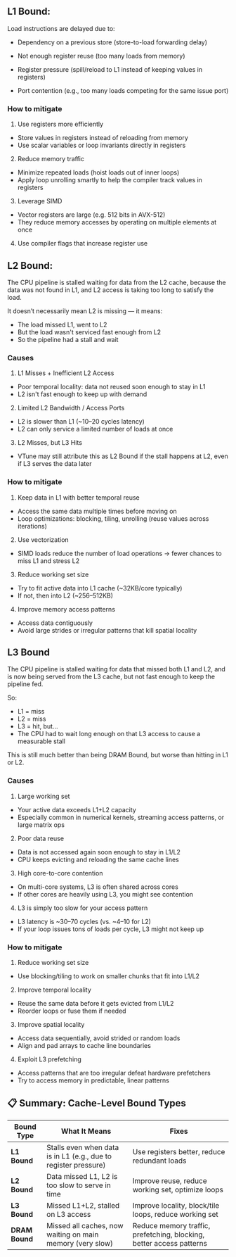 ## L1 Bound:

Load instructions are delayed due to:

 - Dependency on a previous store (store-to-load forwarding delay)

 - Not enough register reuse (too many loads from memory)

 - Register pressure (spill/reload to L1 instead of keeping values in registers)

 - Port contention (e.g., too many loads competing for the same issue port)

### How to mitigate

1. Use registers more efficiently
 - Store values in registers instead of reloading from memory
 - Use scalar variables or loop invariants directly in registers

2. Reduce memory traffic
 - Minimize repeated loads (hoist loads out of inner loops)
 - Apply loop unrolling smartly to help the compiler track values in registers

3. Leverage SIMD
  - Vector registers are large (e.g. 512 bits in AVX-512)
  - They reduce memory accesses by operating on multiple elements at once

4. Use compiler flags that increase register use

## L2 Bound:

The CPU pipeline is stalled waiting for data from the L2 cache,
because the data was not found in L1, and L2 access is taking too long
to satisfy the load.

It doesn’t necessarily mean L2 is missing — it means:

 - The load missed L1, went to L2
 - But the load wasn't serviced fast enough from L2
 - So the pipeline had a stall and wait 
 
### Causes
1. L1 Misses + Inefficient L2 Access
 - Poor temporal locality: data not reused soon enough to stay in L1
 - L2 isn't fast enough to keep up with demand

2. Limited L2 Bandwidth / Access Ports
 - L2 is slower than L1 (~10–20 cycles latency)
 - L2 can only service a limited number of loads at once

3. L2 Misses, but L3 Hits
 - VTune may still attribute this as L2 Bound if the stall happens at
   L2, even if L3 serves the data later
   
### How to mitigate

1. Keep data in L1 with better temporal reuse
 - Access the same data multiple times before moving on
 - Loop optimizations: blocking, tiling, unrolling (reuse values across iterations)

2. Use vectorization
 - SIMD loads reduce the number of load operations → fewer chances to miss L1 and stress L2

3. Reduce working set size
 - Try to fit active data into L1 cache (~32KB/core typically)
 - If not, then into L2 (~256–512KB)

4. Improve memory access patterns
 - Access data contiguously
 - Avoid large strides or irregular patterns that kill spatial locality

## L3 Bound

The CPU pipeline is stalled waiting for data that missed both L1 and
L2, and is now being served from the L3 cache, but not fast enough to
keep the pipeline fed.

So:
 - L1 = miss
 - L2 = miss
 - L3 = hit, but...
 - The CPU had to wait long enough on that L3 access to cause a
   measurable stall

This is still much better than being DRAM Bound, but worse than
hitting in L1 or L2.

### Causes
1. Large working set
 - Your active data exceeds L1+L2 capacity
 - Especially common in numerical kernels, streaming access patterns, or large matrix ops

2. Poor data reuse
 - Data is not accessed again soon enough to stay in L1/L2
 - CPU keeps evicting and reloading the same cache lines

3. High core-to-core contention
 - On multi-core systems, L3 is often shared across cores
 - If other cores are heavily using L3, you might see contention

4. L3 is simply too slow for your access pattern
 - L3 latency is ~30–70 cycles (vs. ~4–10 for L2)
 - If your loop issues tons of loads per cycle, L3 might not keep up

### How to mitigate

1. Reduce working set size
 - Use blocking/tiling to work on smaller chunks that fit into L1/L2

2. Improve temporal locality
 - Reuse the same data before it gets evicted from L1/L2
 - Reorder loops or fuse them if needed

3. Improve spatial locality
 - Access data sequentially, avoid strided or random loads
 - Align and pad arrays to cache line boundaries

4. Exploit L3 prefetching
 - Access patterns that are too irregular defeat hardware prefetchers
 - Try to access memory in predictable, linear patterns

## 📋 Summary: Cache-Level Bound Types

| **Bound Type**   | **What It Means**                                               | **Fixes**                                                            |
|------------------|-----------------------------------------------------------------|----------------------------------------------------------------------|
| **L1 Bound**     | Stalls even when data is in L1 (e.g., due to register pressure) | Use registers better, reduce redundant loads                         |
| **L2 Bound**     | Data missed L1, L2 is too slow to serve in time                 | Improve reuse, reduce working set, optimize loops                    |
| **L3 Bound**     | Missed L1+L2, stalled on L3 access                              | Improve locality, block/tile loops, reduce working set               |
| **DRAM Bound**   | Missed all caches, now waiting on main memory (very slow)       | Reduce memory traffic, prefetching, blocking, better access patterns |
